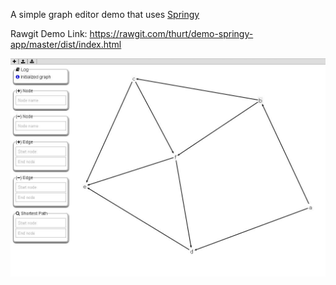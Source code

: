 A simple graph editor demo that uses [Springy](https://github.com/dhotson/springy)

Rawgit Demo Link: https://rawgit.com/thurt/demo-springy-app/master/dist/index.html

![demo image](https://raw.githubusercontent.com/thurt/demo-springy-app/master/demo_image.JPG "demo image")